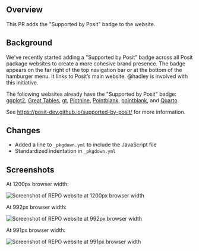 ## Overview

This PR adds the "Supported by Posit" badge to the website.

## Background

We've recently started adding a "Supported by Posit" badge across all Posit package websites to create a more cohesive brand presence. The badge appears on the far right of the top navigation bar or at the bottom of the hamburger menu. It links to Posit’s main website. @hadley is involved with this initiative.

The following websites already have the "Supported by Posit" badge: [ggplot2](https://ggplot2.tidyverse.org), [Great Tables](https://posit-dev.github.io/great-tables/articles/intro.html), [gt](https://gt.rstudio.com), [Plotnine](https://plotnine.org), [Pointblank](https://posit-dev.github.io/pointblank/), [pointblank](https://rstudio.github.io/pointblank/), and [Quarto](https://quarto.org).

See https://posit-dev.github.io/supported-by-posit/ for more information.

## Changes

- Added a line to `_pkgdown.yml` to include the JavaScript file
- Standardized indentation in `_pkgdown.yml`

## Screenshots

At 1200px browser width:

![Screenshot of _REPO_ website at 1200px browser width](https://posit-dev.github.io/supported-by-posit/screenshots/_REPO_-1200.png)

At 992px browser width:

![Screenshot of _REPO_ website at 992px browser width](https://posit-dev.github.io/supported-by-posit/screenshots/_REPO_-992.png)

At 991px browser width:

![Screenshot of _REPO_ website at 991px browser width](https://posit-dev.github.io/supported-by-posit/screenshots/_REPO_-991.png)


